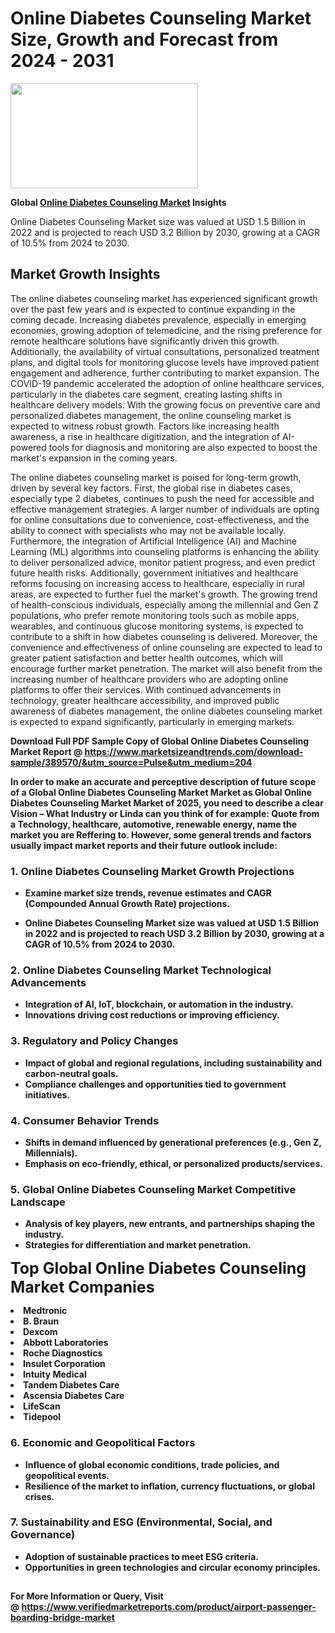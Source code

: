 <H1>Online Diabetes Counseling Market Size, Growth and Forecast from 2024 - 2031</H1><img class="aligncenter size-medium wp-image-584254" src="https://thirdeyenews.in/wp-content/uploads/2024/09/Global-Market-Research-300x168.jpeg" alt="" width="300" height="168" /><p><strong>Global&nbsp;<a href="https://www.marketsizeandtrends.com/download-sample/389570/&amp;utm_source=Pulse&amp;utm_medium=204">Online Diabetes Counseling Market</a> Insights</strong></p><p>Online Diabetes Counseling Market size was valued at USD 1.5 Billion in 2022 and is projected to reach USD 3.2 Billion by 2030, growing at a CAGR of 10.5% from 2024 to 2030.</p><p><h2>Market Growth Insights</h2> <p>The online diabetes counseling market has experienced significant growth over the past few years and is expected to continue expanding in the coming decade. Increasing diabetes prevalence, especially in emerging economies, growing adoption of telemedicine, and the rising preference for remote healthcare solutions have significantly driven this growth. Additionally, the availability of virtual consultations, personalized treatment plans, and digital tools for monitoring glucose levels have improved patient engagement and adherence, further contributing to market expansion. The COVID-19 pandemic accelerated the adoption of online healthcare services, particularly in the diabetes care segment, creating lasting shifts in healthcare delivery models. With the growing focus on preventive care and personalized diabetes management, the online counseling market is expected to witness robust growth. Factors like increasing health awareness, a rise in healthcare digitization, and the integration of AI-powered tools for diagnosis and monitoring are also expected to boost the market's expansion in the coming years.</p> <p><strong></strong></p> <p>The online diabetes counseling market is poised for long-term growth, driven by several key factors. First, the global rise in diabetes cases, especially type 2 diabetes, continues to push the need for accessible and effective management strategies. A larger number of individuals are opting for online consultations due to convenience, cost-effectiveness, and the ability to connect with specialists who may not be available locally. Furthermore, the integration of Artificial Intelligence (AI) and Machine Learning (ML) algorithms into counseling platforms is enhancing the ability to deliver personalized advice, monitor patient progress, and even predict future health risks. Additionally, government initiatives and healthcare reforms focusing on increasing access to healthcare, especially in rural areas, are expected to further fuel the market's growth. The growing trend of health-conscious individuals, especially among the millennial and Gen Z populations, who prefer remote monitoring tools such as mobile apps, wearables, and continuous glucose monitoring systems, is expected to contribute to a shift in how diabetes counseling is delivered. Moreover, the convenience and effectiveness of online counseling are expected to lead to greater patient satisfaction and better health outcomes, which will encourage further market penetration. The market will also benefit from the increasing number of healthcare providers who are adopting online platforms to offer their services. With continued advancements in technology, greater healthcare accessibility, and improved public awareness of diabetes management, the online diabetes counseling market is expected to expand significantly, particularly in emerging markets. <p><strong></p><p><span class=""><strong>Download Full PDF Sample Copy of Global Online Diabetes Counseling Market Report</strong> @ <a href="https://www.marketsizeandtrends.com/download-sample/389570/&amp;utm_source=Pulse&amp;utm_medium=204" target="_blank">https://www.marketsizeandtrends.com/download-sample/389570/&amp;utm_source=Pulse&amp;utm_medium=204</a></span></p><p>In order to make an accurate and perceptive description of future scope of a Global&nbsp;Online Diabetes Counseling Market Market as Global&nbsp;Online Diabetes Counseling Market Market of 2025, you need to describe a clear Vision &ndash; What Industry or Linda can you think of for example: Quote from a Technology, healthcare, automotive, renewable energy, name the market you are Reffering to. However, some general trends and factors usually impact market reports and their future outlook include:</p><h3>1.&nbsp;<strong>Online Diabetes Counseling Market Growth Projections</strong></h3><ul><li>Examine market size trends, revenue estimates and CAGR (Compounded Annual Growth Rate) projections.</li><li><p>Online Diabetes Counseling Market size was valued at USD 1.5 Billion in 2022 and is projected to reach USD 3.2 Billion by 2030, growing at a CAGR of 10.5% from 2024 to 2030.</p></li></ul><h3>2.&nbsp;<strong>Online Diabetes Counseling Market Technological Advancements</strong></h3><ul><li>Integration of AI, IoT, blockchain, or automation in the industry.</li><li>Innovations driving cost reductions or improving efficiency.</li></ul><h3>3.&nbsp;<strong>Regulatory and Policy Changes</strong></h3><ul><li>Impact of global and regional regulations, including sustainability and carbon-neutral goals.</li><li>Compliance challenges and opportunities tied to government initiatives.</li></ul><h3>4.&nbsp;<strong>Consumer Behavior Trends</strong></h3><ul><li>Shifts in demand influenced by generational preferences (e.g., Gen Z, Millennials).</li><li>Emphasis on eco-friendly, ethical, or personalized products/services.</li></ul><h3>5.&nbsp;<strong>Global Online Diabetes Counseling Market Competitive Landscape</strong></h3><ul><li>Analysis of key players, new entrants, and partnerships shaping the industry.</li><li>Strategies for differentiation and market penetration.</li></ul><p data-pm-slice="1 1 []"><span style="color: inherit; font-family: inherit; font-size: 25px;">Top Global Online Diabetes Counseling Market Companies</span></p><div class="" data-test-id=""><p><li>Medtronic</li><li> B. Braun</li><li> Dexcom</li><li> Abbott Laboratories</li><li> Roche Diagnostics</li><li> Insulet Corporation</li><li> Intuity Medical</li><li> Tandem Diabetes Care</li><li> Ascensia Diabetes Care</li><li> LifeScan</li><li> Tidepool</li></p></div><h3>6.&nbsp;<strong>Economic and Geopolitical Factors</strong></h3><ul><li>Influence of global economic conditions, trade policies, and geopolitical events.</li><li>Resilience of the market to inflation, currency fluctuations, or global crises.</li></ul><h3>7.&nbsp;<strong>Sustainability and ESG (Environmental, Social, and Governance)</strong></h3><ul><li>Adoption of sustainable practices to meet ESG criteria.</li><li>Opportunities in green technologies and circular economy principles.</li></ul><h2><strong style="font-size: 14px;">For More Information or Query, Visit @&nbsp;</strong><a style="background-color: #ffffff; font-size: 14px;" href="https://www.marketsizeandtrends.com/report/online-diabetes-counseling-market/" target="_blank">https://www.verifiedmarketreports.com/product/airport-passenger-boarding-bridge-market</a></h2>
